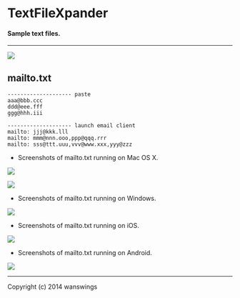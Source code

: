 TextFileXpander
====================
#### Sample text files.
*****
![](https://raw.github.com/wanswings/TextFileXpanderData/master/simple/screenshots/icon64x64.png)

mailto.txt
--------------------
```
-------------------- paste
aaa@bbb.ccc
ddd@eee.fff
ggg@hhh.iii

-------------------- launch email client
mailto: jjj@kkk.lll
mailto: mmm@nnn.ooo,ppp@qqq.rrr
mailto: sss@ttt.uuu,vvv@www.xxx,yyy@zzz
```

* Screenshots of mailto.txt running on Mac OS X.

![](https://raw.github.com/wanswings/TextFileXpanderData/master/mailto/screenshots/screenshotM1.png)

![](https://raw.github.com/wanswings/TextFileXpanderData/master/mailto/screenshots/screenshotM2.png)

* Screenshots of mailto.txt running on Windows.

![](https://raw.github.com/wanswings/TextFileXpanderData/master/mailto/screenshots/screenshotW1.png)

* Screenshots of mailto.txt running on iOS.

![](https://raw.github.com/wanswings/TextFileXpanderData/master/mailto/screenshots/screenshoti1.png)

* Screenshots of mailto.txt running on Android.

![](https://raw.github.com/wanswings/TextFileXpanderData/master/mailto/screenshots/screenshotA1.png)

*****
Copyright (c) 2014 wanswings

